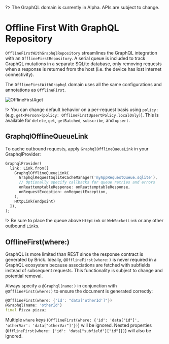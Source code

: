 ?> The GraphQL domain is currently in Alpha. APIs are subject to change.

# Offline First With GraphQL Repository

`OfflineFirstWithGraphqlRepository` streamlines the GraphQL integration with an `OfflineFirstRepository`. A serial queue is included to track GraphQL mutations in a separate SQLite database, only removing requests when a response is returned from the host (i.e. the device has lost internet connectivity).

The `OfflineFirstWithGraphql` domain uses all the same configurations and annotations as `OfflineFirst`.

![OfflineFirst#get](https://user-images.githubusercontent.com/865897/72176226-cdd8ca00-3392-11ea-867d-42f5f4620153.jpg)

!> You can change default behavior on a per-request basis using `policy:` (e.g. `get<Person>(policy: OfflineFirstUpsertPolicy.localOnly)`). This is available for `delete`, `get`, `getBatched`, `subscribe`, and `upsert`.

## GraphqlOfflineQueueLink

To cache outbound requests, apply `GraphqlOfflineQueueLink` in your GraphqlProvider:

```dart
GraphqlProvider(
  link: Link.from([
    GraphqlOfflineQueueLink(
      GraphqlRequestSqliteCacheManager('myAppRequestQueue.sqlite'),
      // Optionally specify callbacks for queue retries and errors
      onReattemptableResponse: onReattemptableResponse,
      onRequestException: onRequestException,
    ),
    HttpLink(endpoint)
  ]),
);
```

!> Be sure to place the queue above `HttpLink` or `WebSocketLink` or any other outbound `Link`s.

## OfflineFirst(where:)

GraphQL is more limited than REST since the response contract is generated by Brick. Ideally, `@OfflineFirst(where:)` is never required in a GraphQL ecosystem because associations are fetched with subfields instead of subsequent requests. This functionality is subject to change and potential removal.

Always specify a `@Graphql(name:)` in conjunction with `@OfflineFirst(where:)` to ensure the document is generated correctly:

```dart
@OfflineFirst(where: {'id': "data['otherId']"})
@Graphql(name: 'otherId')
final Pizza pizza;
```

Multiple `where` keys (`OfflineFirst(where: {'id': 'data["id"]', 'otherVar': 'data["otherVar"]'})`) will be ignored. Nested properties (`OfflineFirst(where: {'id': 'data["subfield"]["id"]})`) will also be ignored.
